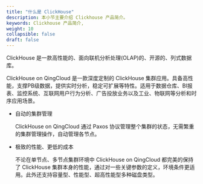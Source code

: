 ```yaml
---
title: "什么是 ClickHouse"
description: 本小节主要介绍 Clickhouse 产品简介。 
keywords: Clickhouse 产品简介,
weight: 10
collapsible: false
draft: false
---
```


ClickHouse 是一款高性能的、面向联机分析处理(OLAP)的、开源的、列式数据库。

ClickHouse on QingCloud 是一款深度定制的 ClickHouse 集群应用。具备高性能，支撑PB级数据，提供实时分析，稳定可扩展等特性。适用于数据仓库、BI报表、监控系统、互联网用户行为分析、广告投放业务以及工业、物联网等分析和时序应用场景。

- 自动的集群管理

    ClickHouse on QingCloud 通过 Paxos 协议管理整个集群的状态，无需繁重的集群管理操作，自动管理各节点。

- 极致的性能、更低的成本

   不论在单节点、多节点集群环境中 ClickHouse on QingCloud 都完美的保持了 ClickHouse 集群本身的性能，通过对一些关键参数的定义，环境条件更适用。此外还支持容量型、性能型、超高性能型多种磁盘类型。
